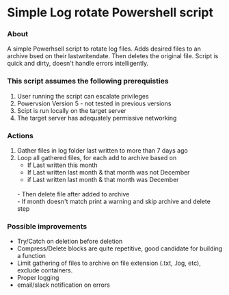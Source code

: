 # Simple Log rotate Powershell script

### About

A simple Powerhsell script to rotate log files. Adds desired files to an archive bsed on their lastwritendate. Then deletes the original file. Script is quick and dirty, doesn't handle errors intelligently.

### This script assumes the following prerequisties

1. User running the script can escalate privileges
2. Powervsion Version 5 - not tested in previous versions
3. Scipt is run locally on the target server
4. The target server has adequately permissive networking

### Actions
1. Gather files in log folder last written to more than 7 days ago
2. Loop all gathered files, for each add to archive based on 
    - If Last written this month
    - If Last written last month & that month was not December
    - if Last written last month & that month was December
    <br>
    - Then delete file after added to archive
    <br>
    - If month doesn't match print a warning and skip archive and delete step

### Possible improvements
- Try/Catch on deletion before deletion
- Compress/Delete blocks are quite repetitive, good candidate for building a function
- Limit gathering of files to archive on file extension (.txt, .log, etc), exclude containers.
- Proper logging
- email/slack notification on errors
